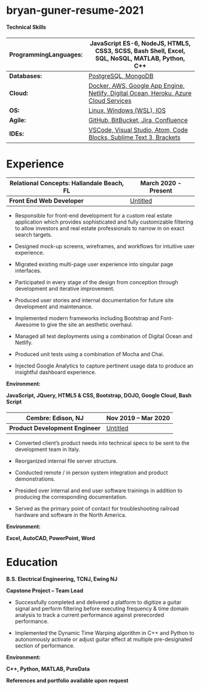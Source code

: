 bryan-guner-resume-2021
=======================

**Technical Skills­­­**

#### 

<table><thead><tr class="header"><th>ProgrammingLanguages:</th><th>JavaScript ES-6, NodeJS, HTML5, CSS3, SCSS, Bash Shell, Excel, SQL, NoSQL, MATLAB, Python, C++</th></tr></thead><tbody><tr class="odd"><td><strong>Databases:</strong></td><td><a href="https://www.notion.so/PostgreSQL-MongoDB-b611c7e643724f7a846329ab6574fb9f">PostgreSQL, MongoDB</a></td></tr><tr class="even"><td><strong>Cloud:</strong></td><td><a href="https://www.notion.so/Docker-AWS-Google-App-Engine-Netlify-Digital-Ocean-Heroku-Azure-Cloud-Services-59d291096c0841a088b266ca66e63c81">Docker, AWS, Google App Engine, Netlify, Digital Ocean, Heroku, Azure Cloud Services</a></td></tr><tr class="odd"><td><strong>OS:</strong></td><td><a href="https://www.notion.so/Linux-Windows-WSL-IOS-55ae810b50b34d3bb667847ed1d8edd1">Linux, Windows (WSL), IOS</a></td></tr><tr class="even"><td><strong>Agile:</strong></td><td><a href="https://www.notion.so/GitHub-BitBucket-Jira-Confluence-c606b9ba7ef04688984183e18fc91c4e">GitHub, BitBucket, Jira, Confluence</a></td></tr><tr class="odd"><td><strong>IDEs:</strong></td><td><a href="https://www.notion.so/VSCode-Visual-Studio-Atom-Code-Blocks-Sublime-Text-3-Brackets-b20639822ada412bb785b6ff93dfcd04">VSCode, Visual Studio, Atom, Code Blocks, Sublime Text 3, Brackets</a></td></tr></tbody></table>

Experience
==========

#### 

<table><thead><tr class="header"><th>Relational Concepts: Hallandale Beach, FL</th><th>March 2020 - Present</th></tr></thead><tbody><tr class="odd"><td><strong>Front End Web Developer</strong></td><td><a href="https://www.notion.so/9fe2686a29514a4792e696c425366dcb">Untitled</a></td></tr></tbody></table>

-   Responsible for front-end development for a custom real estate application which provides sophisticated and fully customizable filtering to allow investors and real estate professionals to narrow in on exact search targets.

<!-- -->

-   Designed mock-up screens, wireframes, and workflows for intuitive user experience.

<!-- -->

-   Migrated existing multi-page user experience into singular page interfaces.

<!-- -->

-   Participated in every stage of the design from conception through development and iterative improvement.

<!-- -->

-   Produced user stories and internal documentation for future site development and maintenance.

<!-- -->

-   Implemented modern frameworks including Bootstrap and Font-Awesome to give the site an aesthetic overhaul.

<!-- -->

-   Managed all test deployments using a combination of Digital Ocean and Netlify.

<!-- -->

-   Produced unit tests using a combination of Mocha and Chai.

<!-- -->

-   Injected Google Analytics to capture pertinent usage data to produce an insightful dashboard experience.

**Environment:**

**JavaScript, JQuery, HTML5 & CSS, Bootstrap, DOJO, Google Cloud, Bash Script**

#### 

<table><thead><tr class="header"><th>Cembre: Edison, NJ</th><th>Nov 2019 – Mar 2020</th></tr></thead><tbody><tr class="odd"><td><strong>Product Development Engineer</strong></td><td><a href="https://www.notion.so/1705d74ca95b40eb80838123ab0491c8">Untitled</a></td></tr></tbody></table>

-   Converted client’s product needs into technical specs to be sent to the development team in Italy.

<!-- -->

-   Reorganized internal file server structure.

<!-- -->

-   Conducted remote / in person system integration and product demonstrations.

<!-- -->

-   Presided over internal and end user software trainings in addition to producing the corresponding documentation.

<!-- -->

-   Served as the primary point of contact for troubleshooting railroad hardware and software in the North America.

**Environment:**

**Excel, AutoCAD, PowerPoint, Word**

Education
=========

**B.S. Electrical Engineering, TCNJ, Ewing NJ**

**Capstone Project – Team Lead**

-   Successfully completed and delivered a platform to digitize a guitar signal and perform filtering before executing frequency & time domain analysis to track a current performance against prerecorded performance.

<!-- -->

-   Implemented the Dynamic Time Warping algorithm in C++ and Python to autonomously activate or adjust guitar effect at multiple pre-designated section of performance.

**Environment:**

**C++, Python, MATLAB, PureData**

**References and portfolio available upon request**
